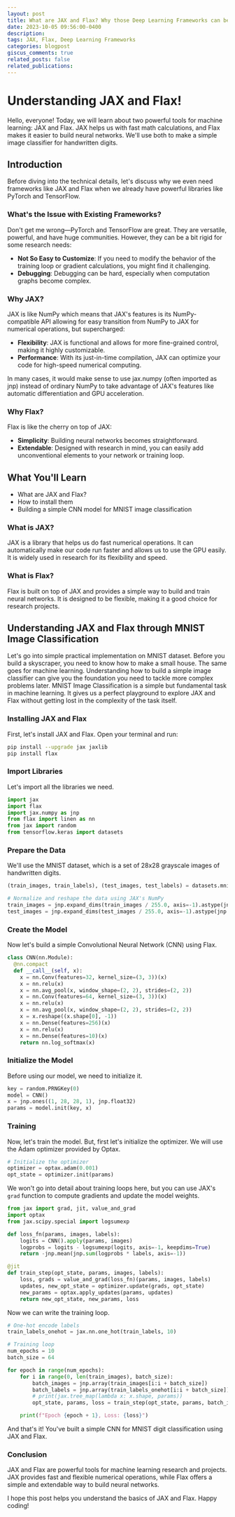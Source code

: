 ```yaml
---
layout: post
title: What are JAX and Flax? Why those Deep Learning Frameworks can be Very Important?
date: 2023-10-05 09:56:00-0400
description:
tags: JAX, Flax, Deep Learning Frameworks
categories: blogpost
giscus_comments: true
related_posts: false
related_publications:
---
```


# Understanding JAX and Flax!

Hello, everyone! Today, we will learn about two powerful tools for machine learning: JAX and Flax. JAX helps us with fast math calculations, and Flax makes it easier to build neural networks. We'll use both to make a simple image classifier for handwritten digits.

## Introduction

Before diving into the technical details, let's discuss why we even need frameworks like JAX and Flax when we already have powerful libraries like PyTorch and TensorFlow.

### What's the Issue with Existing Frameworks?

Don't get me wrong—PyTorch and TensorFlow are great. They are versatile, powerful, and have huge communities. However, they can be a bit rigid for some research needs:

- **Not So Easy to Customize**: If you need to modify the behavior of the training loop or gradient calculations, you might find it challenging.
- **Debugging**: Debugging can be hard, especially when computation graphs become complex.

### Why JAX?

JAX is like NumPy which means that JAX's features is its NumPy-compatible API allowing for easy transition from NumPy to JAX for numerical operations, but supercharged:

- **Flexibility**: JAX is functional and allows for more fine-grained control, making it highly customizable.
- **Performance**: With its just-in-time compilation, JAX can optimize your code for high-speed numerical computing.

In many cases, it would make sense to use jax.numpy (often imported as jnp) instead of ordinary NumPy to take advantage of JAX's features like automatic differentiation and GPU acceleration.

### Why Flax?

Flax is like the cherry on top of JAX:

- **Simplicity**: Building neural networks becomes straightforward.
- **Extendable**: Designed with research in mind, you can easily add unconventional elements to your network or training loop.

## What You'll Learn

- What are JAX and Flax?
- How to install them
- Building a simple CNN model for MNIST image classification

### What is JAX?

JAX is a library that helps us do fast numerical operations. It can automatically make our code run faster and allows us to use the GPU easily. It is widely used in research for its flexibility and speed.

### What is Flax?

Flax is built on top of JAX and provides a simple way to build and train neural networks. It is designed to be flexible, making it a good choice for research projects.

## Understanding JAX and Flax through MNIST Image Classification

Let's go into simple practical implementation on MNIST dataset. Before you build a skyscraper, you need to know how to make a small house. The same goes for machine learning. Understanding how to build a simple image classifier can give you the foundation you need to tackle more complex problems later. MNIST Image Classification is a simple but fundamental task in machine learning. It gives us a perfect playground to explore JAX and Flax without getting lost in the complexity of the task itself.

### Installing JAX and Flax

First, let's install JAX and Flax. Open your terminal and run:

```bash
pip install --upgrade jax jaxlib
pip install flax
```

### Import Libraries

Let's import all the libraries we need.

```python
import jax
import flax
import jax.numpy as jnp
from flax import linen as nn
from jax import random
from tensorflow.keras import datasets
```

### Prepare the Data

We'll use the MNIST dataset, which is a set of 28x28 grayscale images of handwritten digits.

```python
(train_images, train_labels), (test_images, test_labels) = datasets.mnist.load_data()

# Normalize and reshape the data using JAX's NumPy
train_images = jnp.expand_dims(train_images / 255.0, axis=-1).astype(jnp.float32)
test_images = jnp.expand_dims(test_images / 255.0, axis=-1).astype(jnp.float32)
```

### Create the Model

Now let's build a simple Convolutional Neural Network (CNN) using Flax.

```python
class CNN(nn.Module):
  @nn.compact
  def __call__(self, x):
    x = nn.Conv(features=32, kernel_size=(3, 3))(x)
    x = nn.relu(x)
    x = nn.avg_pool(x, window_shape=(2, 2), strides=(2, 2))
    x = nn.Conv(features=64, kernel_size=(3, 3))(x)
    x = nn.relu(x)
    x = nn.avg_pool(x, window_shape=(2, 2), strides=(2, 2))
    x = x.reshape((x.shape[0], -1))
    x = nn.Dense(features=256)(x)
    x = nn.relu(x)
    x = nn.Dense(features=10)(x)
    return nn.log_softmax(x)
```

### Initialize the Model

Before using our model, we need to initialize it.

```python
key = random.PRNGKey(0)
model = CNN()
x = jnp.ones((1, 28, 28, 1), jnp.float32)
params = model.init(key, x)
```

### Training

Now, let's train the model. But, first let's initialize the optimizer. We will use the Adam optimizer provided by Optax.

```python
# Initialize the optimizer
optimizer = optax.adam(0.001)
opt_state = optimizer.init(params)
```

We won't go into detail about training loops here, but you can use JAX's `grad` function to compute gradients and update the model weights.

```python
from jax import grad, jit, value_and_grad
import optax
from jax.scipy.special import logsumexp

def loss_fn(params, images, labels):
    logits = CNN().apply(params, images)
    logprobs = logits - logsumexp(logits, axis=-1, keepdims=True)
    return -jnp.mean(jnp.sum(logprobs * labels, axis=-1))

@jit
def train_step(opt_state, params, images, labels):
    loss, grads = value_and_grad(loss_fn)(params, images, labels)
    updates, new_opt_state = optimizer.update(grads, opt_state)
    new_params = optax.apply_updates(params, updates)
    return new_opt_state, new_params, loss
```

Now we can write the training loop.

```python
# One-hot encode labels
train_labels_onehot = jax.nn.one_hot(train_labels, 10)

# Training loop
num_epochs = 10
batch_size = 64

for epoch in range(num_epochs):
    for i in range(0, len(train_images), batch_size):
        batch_images = jnp.array(train_images[i:i + batch_size])
        batch_labels = jnp.array(train_labels_onehot[i:i + batch_size])
        # print(jax.tree_map(lambda x: x.shape, params))
        opt_state, params, loss = train_step(opt_state, params, batch_images, batch_labels)

    print(f"Epoch {epoch + 1}, Loss: {loss}")
```

And that's it! You've built a simple CNN for MNIST digit classification using JAX and Flax.

### Conclusion

JAX and Flax are powerful tools for machine learning research and projects. JAX provides fast and flexible numerical operations, while Flax offers a simple and extendable way to build neural networks.

I hope this post helps you understand the basics of JAX and Flax. Happy coding!